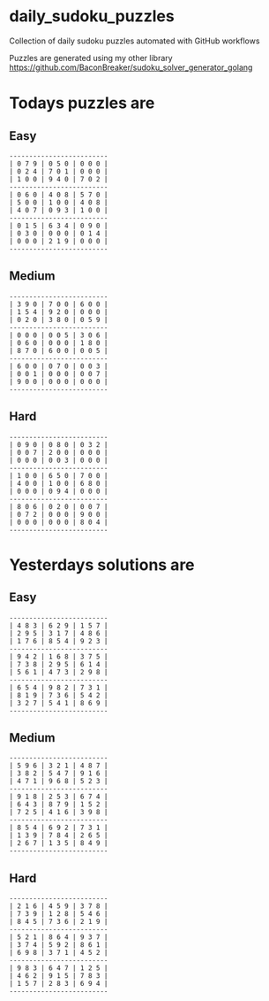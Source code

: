 
# daily_sudoku_puzzles 

Collection of daily sudoku puzzles automated with GitHub workflows 

Puzzles are generated using my other library https://github.com/BaconBreaker/sudoku_solver_generator_golang 
 

# Todays puzzles are 

## Easy 

```
-------------------------
| 0 7 9 | 0 5 0 | 0 0 0 | 
| 0 2 4 | 7 0 1 | 0 0 0 | 
| 1 0 0 | 9 4 0 | 7 0 2 | 
-------------------------
| 0 6 0 | 4 0 8 | 5 7 0 | 
| 5 0 0 | 1 0 0 | 4 0 8 | 
| 4 0 7 | 0 9 3 | 1 0 0 | 
-------------------------
| 0 1 5 | 6 3 4 | 0 9 0 | 
| 0 3 0 | 0 0 0 | 0 1 4 | 
| 0 0 0 | 2 1 9 | 0 0 0 | 
-------------------------
```
## Medium 

```
-------------------------
| 3 9 0 | 7 0 0 | 6 0 0 | 
| 1 5 4 | 9 2 0 | 0 0 0 | 
| 0 2 0 | 3 8 0 | 0 5 9 | 
-------------------------
| 0 0 0 | 0 0 5 | 3 0 6 | 
| 0 6 0 | 0 0 0 | 1 8 0 | 
| 8 7 0 | 6 0 0 | 0 0 5 | 
-------------------------
| 6 0 0 | 0 7 0 | 0 0 3 | 
| 0 0 1 | 0 0 0 | 0 0 7 | 
| 9 0 0 | 0 0 0 | 0 0 0 | 
-------------------------
```
## Hard 

```
-------------------------
| 0 9 0 | 0 8 0 | 0 3 2 | 
| 0 0 7 | 2 0 0 | 0 0 0 | 
| 0 0 0 | 0 0 3 | 0 0 0 | 
-------------------------
| 1 0 0 | 6 5 0 | 7 0 0 | 
| 4 0 0 | 1 0 0 | 6 8 0 | 
| 0 0 0 | 0 9 4 | 0 0 0 | 
-------------------------
| 8 0 6 | 0 2 0 | 0 0 7 | 
| 0 7 2 | 0 0 0 | 9 0 0 | 
| 0 0 0 | 0 0 0 | 8 0 4 | 
-------------------------
```
# Yesterdays solutions are 

## Easy 

```
-------------------------
| 4 8 3 | 6 2 9 | 1 5 7 | 
| 2 9 5 | 3 1 7 | 4 8 6 | 
| 1 7 6 | 8 5 4 | 9 2 3 | 
-------------------------
| 9 4 2 | 1 6 8 | 3 7 5 | 
| 7 3 8 | 2 9 5 | 6 1 4 | 
| 5 6 1 | 4 7 3 | 2 9 8 | 
-------------------------
| 6 5 4 | 9 8 2 | 7 3 1 | 
| 8 1 9 | 7 3 6 | 5 4 2 | 
| 3 2 7 | 5 4 1 | 8 6 9 | 
-------------------------
```
## Medium 

```
-------------------------
| 5 9 6 | 3 2 1 | 4 8 7 | 
| 3 8 2 | 5 4 7 | 9 1 6 | 
| 4 7 1 | 9 6 8 | 5 2 3 | 
-------------------------
| 9 1 8 | 2 5 3 | 6 7 4 | 
| 6 4 3 | 8 7 9 | 1 5 2 | 
| 7 2 5 | 4 1 6 | 3 9 8 | 
-------------------------
| 8 5 4 | 6 9 2 | 7 3 1 | 
| 1 3 9 | 7 8 4 | 2 6 5 | 
| 2 6 7 | 1 3 5 | 8 4 9 | 
-------------------------
```
## Hard 

```
-------------------------
| 2 1 6 | 4 5 9 | 3 7 8 | 
| 7 3 9 | 1 2 8 | 5 4 6 | 
| 8 4 5 | 7 3 6 | 2 1 9 | 
-------------------------
| 5 2 1 | 8 6 4 | 9 3 7 | 
| 3 7 4 | 5 9 2 | 8 6 1 | 
| 6 9 8 | 3 7 1 | 4 5 2 | 
-------------------------
| 9 8 3 | 6 4 7 | 1 2 5 | 
| 4 6 2 | 9 1 5 | 7 8 3 | 
| 1 5 7 | 2 8 3 | 6 9 4 | 
-------------------------
```
